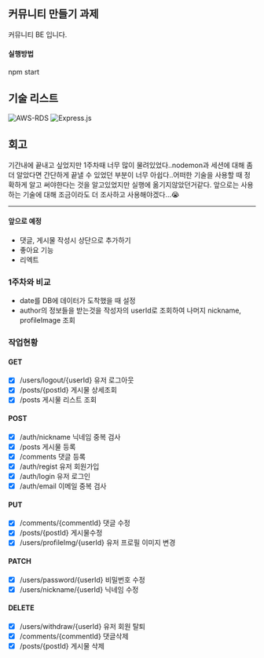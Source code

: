 ## 커뮤니티 만들기 과제<br>
커뮤니티 BE 입니다.
#### 실행방법<br>
npm start

## 기술 리스트
![AWS-RDS](https://img.shields.io/badge/AWS-RDS-%23FF9900.svg?style=for-the-badge&logo=amazon-aws&logoColor=white)
![Express.js](https://img.shields.io/badge/express.js-%23404d59.svg?style=for-the-badge&logo=express&logoColor=%2361DAFB)

## 회고<br>
기간내에 끝내고 싶었지만 1주차때 너무 많이 물려있었다..nodemon과 세션에 대해 좀 더 알았다면 간단하게 끝낼 수 있었던 부분이 너무 아쉽다..어떠한 기술을 사용할 때 정확하게 알고 써야한다는 것을 알고있었지만 실행에 옮기지않았던거같다. 앞으로는 사용하는 기술에 대해 조금이라도 더 조사하고 사용해야겠다...😭


---

#### 앞으로 예정
- 댓글, 게시물 작성시 상단으로 추가하기
- 좋아요 기능
- 리엑트

### 1주차와 비교<br>
- date를 DB에 데이터가 도착했을 때 설정
- author의 정보들을 받는것을 작성자의 userId로 조회하여 나머지 nickname, profileImage 조회

### 작업현황<br>

#### GET
- [x] /users/logout/{userId} 유저 로그아웃
- [x] /posts/{postId} 게시물 상세조회
- [x] /posts 게시물 리스트 조회

#### POST
- [x] /auth/nickname 닉네임 중복 검사
- [x] /posts 게시물 등록
- [x] /comments 댓글 등록
- [x] /auth/regist 유저 회원가입
- [x] /auth/login 유저 로그인
- [x] /auth/email 이메일 중복 검사

#### PUT
- [x] /comments/{commentId} 댓글 수정
- [x] /posts/{postId} 게시물수정
- [x] /users/profileImg/{userId} 유저 프로필 이미지 변경

#### PATCH
- [x] /users/password/{userId} 비밀번호 수정
- [x] /users/nickname/{userId} 닉네임 수정

#### DELETE
- [x] /users/withdraw/{userId} 유저 회원 탈퇴
- [x] /comments/{commentId} 댓글삭제
- [x] /posts/{postId} 게시물 삭제
